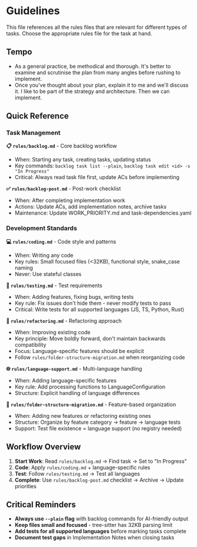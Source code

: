 # Guidelines

This file references all the rules files that are relevant for different types of tasks. Choose the appropriate rules file for the task at hand.

## Tempo

- As a general practice, be methodical and thorough. It's better to examine and scrutinise the plan from many angles before rushing to implement.
- Once you've thought about your plan, explain it to me and we'll discuss it. I like to be part of the strategy and architecture. Then we can implement.

## Quick Reference

### Task Management

**📋 `rules/backlog.md`** - Core backlog workflow

- When: Starting any task, creating tasks, updating status
- Key commands: `backlog task list --plain`, `backlog task edit <id> -s "In Progress"`
- Critical: Always read task file first, update ACs before implementing

**✅ `rules/backlog-post.md`** - Post-work checklist

- When: After completing implementation work
- Actions: Update ACs, add implementation notes, archive tasks
- Maintenance: Update WORK_PRIORITY.md and task-dependencies.yaml

### Development Standards

**💻 `rules/coding.md`** - Code style and patterns

- When: Writing any code
- Key rules: Small focused files (<32KB), functional style, snake_case naming
- Never: Use stateful classes

**🧪 `rules/testing.md`** - Test requirements

- When: Adding features, fixing bugs, writing tests
- Key rule: Fix issues don't hide them - never modify tests to pass
- Critical: Write tests for all supported languages (JS, TS, Python, Rust)

**🔧 `rules/refactoring.md`** - Refactoring approach

- When: Improving existing code
- Key principle: Move boldly forward, don't maintain backwards compatibility
- Focus: Language-specific features should be explicit
- Follow `rules/folder-structure-migration.md` when reorganizing code

**🌐 `rules/language-support.md`** - Multi-language handling

- When: Adding language-specific features
- Key rule: Add processing functions to LanguageConfiguration
- Structure: Explicit handling of language differences

**📁 `rules/folder-structure-migration.md`** - Feature-based organization

- When: Adding new features or refactoring existing ones
- Structure: Organize by feature category → feature → language tests
- Support: Test file existence = language support (no registry needed)

## Workflow Overview

1. **Start Work**: Read `rules/backlog.md` → Find task → Set to "In Progress"
2. **Code**: Apply `rules/coding.md` + language-specific rules
3. **Test**: Follow `rules/testing.md` → Test all languages
4. **Complete**: Use `rules/backlog-post.md` checklist → Archive → Update priorities

## Critical Reminders

- **Always use `--plain` flag** with backlog commands for AI-friendly output
- **Keep files small and focused** - tree-sitter has 32KB parsing limit
- **Add tests for all supported languages** before marking tasks complete
- **Document test gaps** in Implementation Notes when closing tasks
